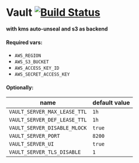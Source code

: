 # Vault [![Build Status](https://travis-ci.org/kudato/vault.svg?branch=master)](https://travis-ci.org/kudato/vault)

**with kms auto-unseal and s3 as backend**

#### Required vars:

- ```AWS_REGION```
- ```AWS_S3_BUCKET```
- ```AWS_ACCESS_KEY_ID```
- ```AWS_SECRET_ACCESS_KEY```

#### Optionally:

| name                             | default value    |
| -------------------------------- | ---------------- |
| ```VAULT_SERVER_MAX_LEASE_TTL``` | ```1h```         |
| ```VAULT_SERVER_DEF_LEASE_TTL``` | ```1h```         |
| ```VAULT_SERVER_DISABLE_MLOCK``` | ```true```       |
| ```VAULT_SERVER_PORT```          | ```8200```       |
| ```VAULT_SERVER_UI```            | ```true```       |
| ```VAULT_SERVER_TLS_DISABLE```   | ```1```          |
